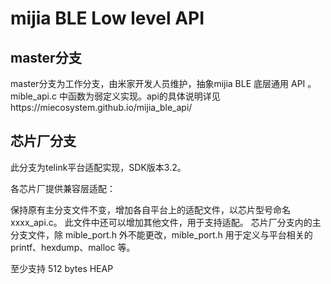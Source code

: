 # mijia BLE Low level API
## master分支
master分支为工作分支，由米家开发人员维护，抽象mijia BLE 底层通用 API 。mible_api.c 中函数为弱定义实现。api的具体说明详见https://miecosystem.github.io/mijia_ble_api/

## 芯片厂分支
此分支为telink平台适配实现，SDK版本3.2。

各芯片厂提供兼容层适配：

保持原有主分支文件不变，增加各自平台上的适配文件，以芯片型号命名 xxxx_api.c。 此文件中还可以增加其他文件，用于支持适配。 芯片厂分支内的主分支文件，除 mible_port.h 外不能更改，mible_port.h 用于定义与平台相关的 printf、hexdump、malloc 等。

至少支持 512 bytes HEAP
